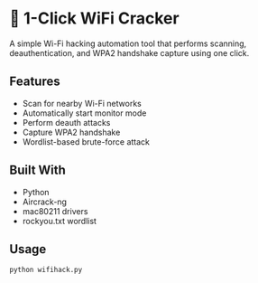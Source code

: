 # 🔐 1-Click WiFi Cracker

A simple Wi-Fi hacking automation tool that performs scanning, deauthentication, and WPA2 handshake capture using one click.

## Features
- Scan for nearby Wi-Fi networks
- Automatically start monitor mode
- Perform deauth attacks
- Capture WPA2 handshake
- Wordlist-based brute-force attack

## Built With
- Python
- Aircrack-ng
- mac80211 drivers
- rockyou.txt wordlist

## Usage
```bash
python wifihack.py
